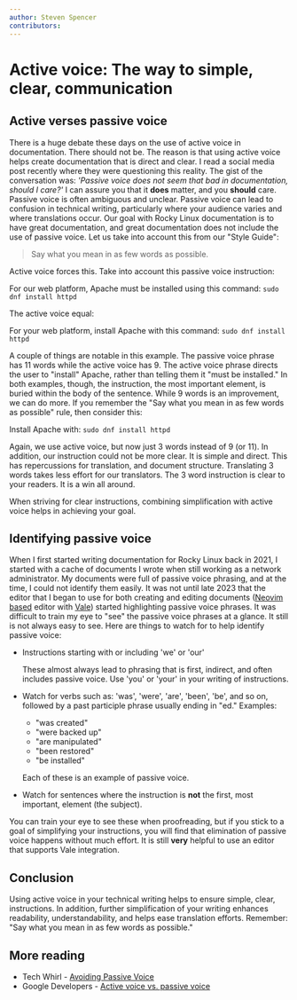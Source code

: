 ```yaml
---
author: Steven Spencer
contributors:
---
```


# Active voice: The way to simple, clear, communication

## Active verses passive voice

There is a huge debate these days on the use of active voice in documentation. There should not be. The reason is that using active voice helps create documentation that is direct and clear. I read a social media post recently where they were questioning this reality. The gist of the conversation was: *'Passive voice does not seem that bad in documentation, should I care?'* I can assure you that it **does** matter, and you **should** care. Passive voice is often ambiguous and unclear. Passive voice can lead to confusion in technical writing, particularly where your audience varies and where translations occur. Our goal with Rocky Linux documentation is to have great documentation, and great documentation does not include the use of passive voice. Let us take into account this from our "Style Guide":

> Say what you mean in as few words as possible.

Active voice forces this. Take into account this passive voice instruction:

For our web platform, Apache must be installed using this command: `sudo dnf install httpd`

The active voice equal:

For your web platform, install Apache with this command: `sudo dnf install httpd`

A couple of things are notable in this example. The passive voice phrase has 11 words while the active voice has 9. The active voice phrase directs the user to "install" Apache, rather than telling them it "must be installed." In both examples, though, the instruction, the most important element, is buried within the body of the sentence. While 9 words is an improvement, we can do more. If you remember the "Say what you mean in as few words as possible" rule, then consider this:

Install Apache with: `sudo dnf install httpd`

Again, we use active voice, but now just 3 words instead of 9 (or 11). In addition, our instruction could not be more clear. It is simple and direct. This has repercussions for translation, and document structure. Translating 3 words takes less effort for our translators. The 3 word instruction is clear to your readers. It is a win all around.

When striving for clear instructions, combining simplification with active voice helps in achieving your goal.

## Identifying passive voice

When I first started writing documentation for Rocky Linux back in 2021, I started with a cache of documents I wrote when still working as a network administrator. My documents were full of passive voice phrasing, and at the time, I could not identify them easily. It was not until late 2023 that the editor that I began to use for both creating and editing documents ([Neovim based](https://neovim.io/) editor with [Vale](https://vale.sh/)) started highlighting passive voice phrases. It was difficult to train my eye to "see" the passive voice phrases at a glance. It still is not always easy to see. Here are things to watch for to help identify passive voice:

* Instructions starting with or including 'we' or 'our'

    These almost always lead to phrasing that is first, indirect, and often includes passive voice. Use 'you' or 'your' in your writing of instructions.

* Watch for verbs such as: 'was', 'were', 'are', 'been', 'be', and so on, followed by a past participle phrase usually ending in "ed." Examples:

    * "was created"
    * "were backed up"
    * "are manipulated"
    * "been restored"
    * "be installed"

    Each of these is an example of passive voice.

* Watch for sentences where the instruction is **not** the first, most important, element (the subject).

You can train your eye to see these when proofreading, but if you stick to a goal of simplifying your instructions, you will find that elimination of passive voice happens without much effort. It is still **very** helpful to use an editor that supports Vale integration.

## Conclusion

Using active voice in your technical writing helps to ensure simple, clear, instructions. In addition, further simplification of your writing enhances readability, understandability, and helps ease translation efforts. Remember: "Say what you mean in as few words as possible."

## More reading

* Tech Whirl - [Avoiding Passive Voice](https://techwhirl.com/avoiding-passive-voice/)
* Google Developers - [Active voice vs. passive voice](https://developers.google.com/tech-writing/one/active-voice)

